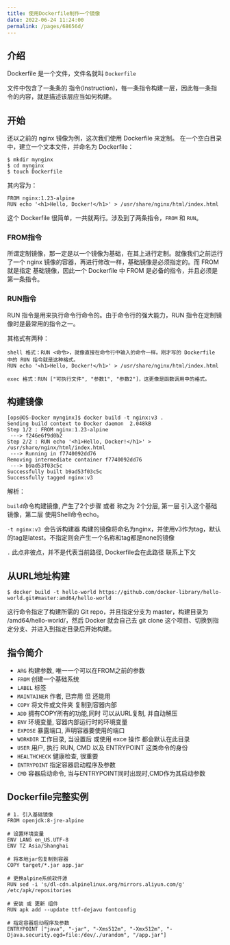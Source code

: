 ```yaml
---
title: 使用Dockerfile制作一个镜像
date: 2022-06-24 11:24:00
permalink: /pages/68656d/
---
```


## 介绍


Dockerfile 是一个文件，文件名就叫 `Dockerfile`

文件中包含了一条条的 指令(Instruction)，每一条指令构建一层，因此每一条指令的内容，就是描述该层应当如何构建。

## 开始
还以之前的 nginx 镜像为例，这次我们使用 Dockerfile 来定制。
在一个空白目录中，建立一个文本文件，并命名为 Dockerfile：

    $ mkdir mynginx
    $ cd mynginx
    $ touch Dockerfile

其内容为：

    FROM nginx:1.23-alpine
    RUN echo '<h1>Hello, Docker!</h1>' > /usr/share/nginx/html/index.html

这个 Dockerfile 很简单，一共就两行。涉及到了两条指令，`FROM` 和 `RUN`。

### FROM指令

所谓定制镜像，那一定是以一个镜像为基础，在其上进行定制。就像我们之前运行了一个 nginx 镜像的容器，再进行修改一样，基础镜像是必须指定的。而 FROM 就是指定 基础镜像，因此一个 Dockerfile 中 FROM 是必备的指令，并且必须是第一条指令。

### RUN指令

RUN 指令是用来执行命令行命令的。由于命令行的强大能力，RUN 指令在定制镜像时是最常用的指令之一。

其格式有两种：

    shell 格式：RUN <命令>，就像直接在命令行中输入的命令一样。刚才写的 Dockerfile 中的 RUN 指令就是这种格式。
    RUN echo '<h1>Hello, Docker!</h1>' > /usr/share/nginx/html/index.html
    
    exec 格式：RUN ["可执行文件", "参数1", "参数2"]，这更像是函数调用中的格式。
    
## 构建镜像

    [ops@OS-Docker mynginx]$ docker build -t nginx:v3 .
    Sending build context to Docker daemon  2.048kB
    Step 1/2 : FROM nginx:1.23-alpine
     ---> f246e6f9d0b2
    Step 2/2 : RUN echo '<h1>Hello, Docker!</h1>' > /usr/share/nginx/html/index.html
     ---> Running in f7740092dd76
    Removing intermediate container f7740092dd76
     ---> b9ad53f03c5c
    Successfully built b9ad53f03c5c
    Successfully tagged nginx:v3

解析：

`build`命令构建镜像, 产生了2个步骤 或者 称之为 2个分层, 第一层 引入这个基础镜像，第二层 使用Shell命令echo。 

`-t nginx:v3 `会告诉构建器 构建的镜像将命名为nginx，并使用v3作为tag，默认的tag是latest。不指定则会产生一个名称和tag都是none的镜像

`.` 此点非彼点，并不是代表当前路径, Dockerfile会在此路径 联系上下文 


## 从URL地址构建

    $ docker build -t hello-world https://github.com/docker-library/hello-world.git#master:amd64/hello-world

这行命令指定了构建所需的 Git repo，并且指定分支为 master，构建目录为 /amd64/hello-world/，然后 Docker 就会自己去 git clone 这个项目、切换到指定分支、并进入到指定目录后开始构建。

## 指令简介

- `ARG`   构建参数,  唯一一个可以在FROM之前的参数
- `FROM`  创建一个基础系统
- `LABEL` 标签
- `MAINTAINER` 作者, 已弃用 但 还能用
- `COPY` 将文件或文件夹 复制到容器内部
- `ADD` 拥有COPY所有的功能,同时 可以从URL复制, 并自动解压
- `ENV` 环境变量, 容器内部运行时的环境变量
- `EXPOSE` 暴露端口, 声明容器要使用的端口
- `WORKDIR` 工作目录, 当设置后 或使用 exce 操作 都会默认在此目录
- `USER` 用户, 执行 RUN, CMD 以及 ENTRYPOINT 这类命令的身份
- `HEALTHCHECK` 健康检查, 很重要
- `ENTRYPOINT` 指定容器启动程序及参数
- `CMD` 容器启动命令, 当与ENTRYPOINT同时出现时,CMD作为其启动参数



## Dockerfile完整实例

    # 1. 引入基础镜像
    FROM openjdk:8-jre-alpine

    # 设置环境变量
    ENV LANG en_US.UTF-8
    ENV TZ Asia/Shanghai

    # 将本地jar包复制到容器
    COPY target/*.jar app.jar

    # 更换alpine系统软件源
    RUN sed -i 's/dl-cdn.alpinelinux.org/mirrors.aliyun.com/g' /etc/apk/repositories

    # 安装 或 更新 组件
    RUN apk add --update ttf-dejavu fontconfig

    # 指定容器启动程序及参数
    ENTRYPOINT ["java", "-jar", "-Xms512m", "-Xmx512m", "-Djava.security.egd=file:/dev/./urandom", "/app.jar"]


